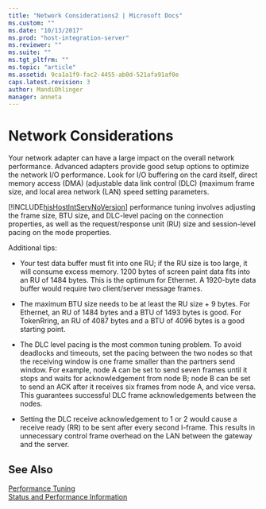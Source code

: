 ```yaml
---
title: "Network Considerations2 | Microsoft Docs"
ms.custom: ""
ms.date: "10/13/2017"
ms.prod: "host-integration-server"
ms.reviewer: ""
ms.suite: ""
ms.tgt_pltfrm: ""
ms.topic: "article"
ms.assetid: 9ca1a1f9-fac2-4455-ab0d-521afa91af0e
caps.latest.revision: 3
author: MandiOhlinger
manager: anneta
---
```

# Network Considerations
Your network adapter can have a large impact on the overall network performance. Advanced adapters provide good setup options to optimize the network I/O performance. Look for I/O buffering on the card itself, direct memory access (DMA) (adjustable data link control (DLC) (maximum frame size, and local area network (LAN) speed setting parameters.  
  
 [!INCLUDE[hisHostIntServNoVersion](../core/includes/hishostintservnoversion-md.md)] performance tuning involves adjusting the frame size, BTU size, and DLC-level pacing on the connection properties, as well as the request/response unit (RU) size and session-level pacing on the mode properties.  
  
 Additional tips:  
  
-   Your test data buffer must fit into one RU; if the RU size is too large, it will consume excess memory. 1200 bytes of screen paint data fits into an RU of 1484 bytes. This is the optimum for Ethernet. A 1920-byte data buffer would require two client/server message frames.  
  
-   The maximum BTU size needs to be at least the RU size + 9 bytes. For Ethernet, an RU of 1484 bytes and a BTU of 1493 bytes is good. For TokenRring, an RU of 4087 bytes and a BTU of 4096 bytes is a good starting point.  
  
-   The DLC level pacing is the most common tuning problem. To avoid deadlocks and timeouts, set the pacing between the two nodes so that the receiving window is one frame smaller than the partners send window. For example, node A can be set to send seven frames until it stops and waits for acknowledgement from node B; node B can be set to send an ACK after it receives six frames from node A, and vice versa. This guarantees successful DLC frame acknowledgements between the nodes.  
  
-   Setting the DLC receive acknowledgement to 1 or 2 would cause a receive ready (RR) to be sent after every second I-frame. This results in unnecessary control frame overhead on the LAN between the gateway and the server.  
  
## See Also  
 [Performance Tuning](../core/performance-tuning.md)   
 [Status and Performance Information](../core/status-and-performance-information.md)